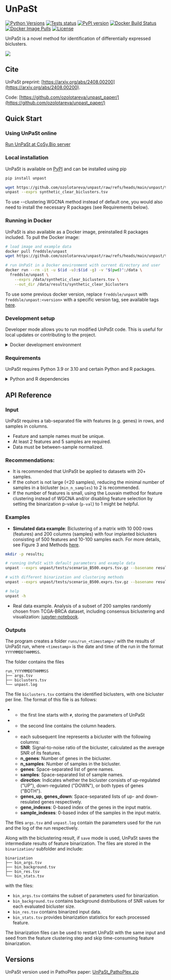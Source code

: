 # UnPaSt
[![Python Versions](https://img.shields.io/pypi/pyversions/unpast.svg)](https://pypi.org/project/unpast/)
[![Tests status](https://github.com/ozolotareva/unpast/actions/workflows/run-tests.yml/badge.svg)](https://github.com/ozolotareva/unpast/actions/workflows/run-tests.yml)
[![PyPI version](https://badge.fury.io/py/unpast.svg)](https://badge.fury.io/py/unpast)
[![Docker Build Status](https://github.com/ozolotareva/unpast/actions/workflows/docker-publish.yml/badge.svg)](https://github.com/ozolotareva/unpast/actions/workflows/docker-publish.yml)
[![Docker Image Pulls](https://img.shields.io/docker/pulls/freddsle/unpast)](https://hub.docker.com/r/freddsle/unpast/tags)
[![License](https://img.shields.io/pypi/l/unpast.svg)](https://github.com/ozolotareva/unpast/blob/main/LICENSE)


UnPaSt is a novel method for identification of differentially expressed biclusters.

<img src="https://github.com/ozolotareva/unpast_paper/blob/main/docs/UnPaSt_workflow_v7_method.png">

## Cite
UnPaSt preprint: [https://arxiv.org/abs/2408.00200](https://arxiv.org/abs/2408.00200).

Code: [https://github.com/ozolotareva/unpast_paper/](https://github.com/ozolotareva/unpast_paper/)

## Quick Start

### Using UnPaSt online

[Run UnPaSt at CoSy.Bio server](https://apps.cosy.bio/unpast/)

### Local installation

UnPaSt is available on [PyPI](https://pypi.org/project/unpast/) and can be installed using pip

```bash
pip install unpast

wget https://github.com/ozolotareva/unpast/raw/refs/heads/main/unpast/tests/test_input/synthetic_clear_biclusters.tsv
unpast --exprs synthetic_clear_biclusters.tsv
```

To use --clustering WGCNA method instead of default one, you would also need to install the necessary R packages (see Requirements below).

### Running in Docker

UnPaSt is also available as a Docker image, preinstalled R packages included. To pull the Docker image:

```bash
# load image and example data
docker pull freddsle/unpast
wget https://github.com/ozolotareva/unpast/raw/refs/heads/main/unpast/tests/test_input/synthetic_clear_biclusters.tsv

# run UnPaSt in a Docker environment with current directory and user
docker run --rm -it -u $(id -u):$(id -g) -v "$(pwd)":/data \
  freddsle/unpast \
    --exprs /data/synthetic_clear_biclusters.tsv \
    --out_dir /data/results/synthetic_clear_biclusters 
```

To use some previous docker version, replace `freddsle/unpast` with `freddsle/unpast:<version>` with a specific version tag, see available tags [here](https://hub.docker.com/r/freddsle/unpast/tags).

### Development setup

Developer mode allows you to run modified UnPaSt code. This is useful for local updates or contributing to the project.

<details>
  <summary> Docker development environment </summary>

To run UnPaSt in a Docker container with the latest code from the repository, you can use the following command:

```bash
# Clone the repository to get code
git clone https://github.com/ozolotareva/unpast.git
cd unpast

# Define the command to run UnPaSt 
# using unpast.run_unpast to surpass pre-insalled version from the Docker image
command="python -m unpast.run_unpast --exprs unpast/tests/scenario_B500.exprs.tsv.gz --basename results/scenario_B500 --verbose"

# Run UnPaSt using Docker
docker run --rm -it -u $(id -u):$(id -g) -v "$(pwd)":/data --entrypoint bash freddsle/unpast -c "cd /data && $command"
```

</details>

### Requirements

UnPaSt requires Python 3.9 or 3.10 and certain Python and R packages.

<details>
  <summary>Python and R dependencies</summary>

#### Python Dependencies

The Python dependencies are installed automatically when installing via pip (see pyproject.toml). 


They include (with recommended versions):

```
fisher = ">=0.1.9,<=0.1.14"
pandas = "1.3.5"
python-louvain = "0.15"
matplotlib = "3.7.1"
seaborn = "0.11.1"
numba = ">=0.51.2,<=0.55.2"
numpy = "1.22.3"
scikit-learn = "1.2.2"
scikit-network = ">=0.24.0,<0.26.0"
scipy = ">=1.7.1,<=1.7.3"
statsmodels = "0.13.2"
kneed = "0.8.1"
```

#### R Dependencies

For the WGCNA clustering method, UnPaSt requires R and specific R packages.

UnPaSt utilizes R packages for certain analyses. Ensure that you have R installed with the following packages:

- `WGCNA` (version 1.70-3 or higher)
- `limma` (version 3.42.2 or higher)

### Installing R

Ensure that R (version 4.3.1 or higher) is installed on your system. You can download R from [CRAN](https://cran.r-project.org/).

It is recommended to use `BiocManager` for installing R packages:

```R
install.packages("BiocManager")
BiocManager::install("WGCNA")
BiocManager::install("limma")
```

</details>

## API Reference 

### Input
UnPaSt requires a tab-separated file with features (e.g. genes) in rows, and samples in columns.
* Feature and sample names must be unique.
* At least 2 features and 5 samples are required.
* Data must be between-sample normalized.

### Recommendations: 
* It is recommended that UnPaSt be applied to datasets with 20+ samples.
* If the cohort is not large (<20 samples), reducing the minimal number of samples in a bicluster (`min_n_samples`) to 2 is recommended. 
* If the number of features is small, using the Louvain method for feature clustering instead of WGCNA and/or disabling feature selection by setting the binarization p-value (`p-val`) to 1 might be helpful.

### Examples
* **Simulated data example**: Biclustering of a matrix with 10 000 rows (features) and 200 columns (samples) with four implanted biclusters consisting of 500 features and 10-100 samples each. For more details, see Figure 3 and Methods [here](https://arxiv.org/abs/2408.00200).
  
```bash
mkdir -p results;

# running UnPaSt with default parameters and example data
unpast --exprs unpast/tests/scenario_B500.exprs.tsv.gz --basename results/scenario_B500

# with different binarization and clustering methods
unpast --exprs unpast/tests/scenario_B500.exprs.tsv.gz --basename results/scenario_B500 --binarization ward --clustering Louvain

# help
unpast -h
```
* Real data example. Analysis of a subset of 200 samples randomly chosen from TCGA-BRCA dataset, including consensus biclustering and visualization:
  [jupyter-notebook](https://github.com/ozolotareva/unpast/blob/main/notebooks/UnPaSt_examples.ipynb).
  
### Outputs
The program creates a folder `runs/run_<timestamp>/` with the results of UnPaSt run, where `<timestamp>` is the date and time of the run in the format `YYYYMMDDTHHMMSS`.

The folder contains the files
```
run_YYYYMMDDTHHMMSS
├── args.tsv
├── biclusters.tsv 
└── unpast.log
```
The file `biclusters.tsv` contains the identified biclusters, with one bicluster per line. The format of this file is as follows:
- * the first line starts with `#`, storing the parameters of UnPaSt
- * the second line contains the column headers.
- * each subsequent line represents a bicluster with the following columns:
  - **SNR**: Signal-to-noise ratio of the bicluster, calculated as the average SNR of its features.
  - **n_genes**: Number of genes in the bicluster.
  - **n_samples**: Number of samples in the bicluster.
  - **genes**: Space-separated list of gene names.
  - **samples**: Space-separated list of sample names.
  - **direction**: Indicates whether the bicluster consists of up-regulated ("UP"), down-regulated ("DOWN"), or both types of genes ("BOTH").
  - **genes_up**, **genes_down**: Space-separated lists of up- and down-resulated genes respectively.
  - **gene_indexes**: 0-based index of the genes in the input matrix.
  - **sample_indexes**: 0-based index of the samples in the input matrix.

The files `args.tsv` and `unpast.log` contain the parameters used for the run and the log of the run respectively. 

Along with the biclustering result, if `save` mode is used, UnPaSt saves the intermediate results of feature binarization. The files are stored in the `binarization/` subfolder and include:
```
binarization
├── bin_args.tsv
├── bin_background.tsv
├── bin_res.tsv
└── bin_stats.tsv
```
with the files: 
- `bin_args.tsv` contains the subset of parameters used for binarization.
- `bin_background.tsv` contains background distributions of SNR values for each evaluated bicluster size.
- `bin_res.tsv` contains binarized input data.
- `bin_stats.tsv` provides binarization statistics for each processed feature.

The binarization files can be used to restart UnPaSt with the same input and seed from the feature clustering step and skip time-consuming feature binarization. 

## Versions
UnPaSt version used in PathoPlex paper: [UnPaSt_PathoPlex.zip](https://github.com/ozolotareva/unpast/blob/main/notebooks/UnPaSt_PathoPlex.zip)

